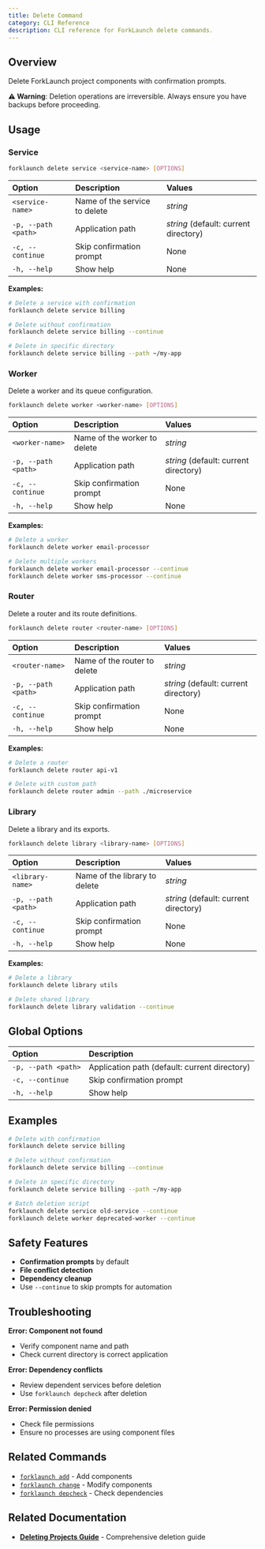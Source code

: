 ```yaml
---
title: Delete Command
category: CLI Reference
description: CLI reference for ForkLaunch delete commands.
---
```


## Overview

Delete ForkLaunch project components with confirmation prompts.

**⚠️ Warning**: Deletion operations are irreversible. Always ensure you have backups before proceeding.

## Usage

### Service

```bash
forklaunch delete service <service-name> [OPTIONS]
```

| Option              | Description                   | Values                                |
| :------------------ | :---------------------------- | :------------------------------------ |
| `<service-name>`    | Name of the service to delete | _string_                              |
| `-p, --path <path>` | Application path              | _string_ (default: current directory) |
| `-c, --continue`    | Skip confirmation prompt      | None                                  |
| `-h, --help`        | Show help                     | None                                  |

**Examples:**

```bash
# Delete a service with confirmation
forklaunch delete service billing

# Delete without confirmation
forklaunch delete service billing --continue

# Delete in specific directory
forklaunch delete service billing --path ~/my-app
```

### Worker

Delete a worker and its queue configuration.

```bash
forklaunch delete worker <worker-name> [OPTIONS]
```

| Option              | Description                  | Values                                |
| :------------------ | :--------------------------- | :------------------------------------ |
| `<worker-name>`     | Name of the worker to delete | _string_                              |
| `-p, --path <path>` | Application path             | _string_ (default: current directory) |
| `-c, --continue`    | Skip confirmation prompt     | None                                  |
| `-h, --help`        | Show help                    | None                                  |

**Examples:**

```bash
# Delete a worker
forklaunch delete worker email-processor

# Delete multiple workers
forklaunch delete worker email-processor --continue
forklaunch delete worker sms-processor --continue
```

### Router

Delete a router and its route definitions.

```bash
forklaunch delete router <router-name> [OPTIONS]
```

| Option              | Description                  | Values                                |
| :------------------ | :--------------------------- | :------------------------------------ |
| `<router-name>`     | Name of the router to delete | _string_                              |
| `-p, --path <path>` | Application path             | _string_ (default: current directory) |
| `-c, --continue`    | Skip confirmation prompt     | None                                  |
| `-h, --help`        | Show help                    | None                                  |

**Examples:**

```bash
# Delete a router
forklaunch delete router api-v1

# Delete with custom path
forklaunch delete router admin --path ./microservice
```

### Library

Delete a library and its exports.

```bash
forklaunch delete library <library-name> [OPTIONS]
```

| Option              | Description                   | Values                                |
| :------------------ | :---------------------------- | :------------------------------------ |
| `<library-name>`    | Name of the library to delete | _string_                              |
| `-p, --path <path>` | Application path              | _string_ (default: current directory) |
| `-c, --continue`    | Skip confirmation prompt      | None                                  |
| `-h, --help`        | Show help                     | None                                  |

**Examples:**

```bash
# Delete a library
forklaunch delete library utils

# Delete shared library
forklaunch delete library validation --continue
```

## Global Options

| Option              | Description                                   |
| :------------------ | :-------------------------------------------- |
| `-p, --path <path>` | Application path (default: current directory) |
| `-c, --continue`    | Skip confirmation prompt                      |
| `-h, --help`        | Show help                                     |

## Examples

```bash
# Delete with confirmation
forklaunch delete service billing

# Delete without confirmation
forklaunch delete service billing --continue

# Delete in specific directory
forklaunch delete service billing --path ~/my-app

# Batch deletion script
forklaunch delete service old-service --continue
forklaunch delete worker deprecated-worker --continue
```

## Safety Features

- **Confirmation prompts** by default
- **File conflict detection**
- **Dependency cleanup**
- Use `--continue` to skip prompts for automation

## Troubleshooting

**Error: Component not found**

- Verify component name and path
- Check current directory is correct application

**Error: Dependency conflicts**

- Review dependent services before deletion
- Use `forklaunch depcheck` after deletion

**Error: Permission denied**

- Check file permissions
- Ensure no processes are using component files

## Related Commands

- [`forklaunch add`](/docs/adding-projects.md) - Add components
- [`forklaunch change`](/docs/changing-projects.md) - Modify components
- [`forklaunch depcheck`](/docs/cli/depcheck.md) - Check dependencies

## Related Documentation

- **[Deleting Projects Guide](../deleting-projects.md)** - Comprehensive deletion guide
